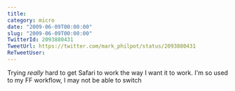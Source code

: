```yaml
---
title: 
category: micro
date: "2009-06-09T00:00:00"
slug: "2009-06-09T00:00:00"
TwitterId: 2093880431
TweetUrl: https://twitter.com/mark_philpot/status/2093880431
ReTweetUser: 
---
```


Trying *really* hard to get Safari to work the way I want it to work. I'm so used to my FF workflow, I may not be able to switch